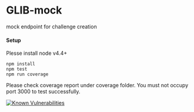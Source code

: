 # GLIB-mock
mock endpoint for challenge creation

#### Setup
Plesse install node v4.4+
```
npm install
npm test
npm run coverage
```

Please check coverage report under coverage folder. You must not occupy port 3000 to test successfully.

[![Known Vulnerabilities](https://snyk.io/test/github/cloudspokes/GLIB-mock/badge.svg)](https://snyk.io/test/github/cloudspokes/GLIB-mock)

